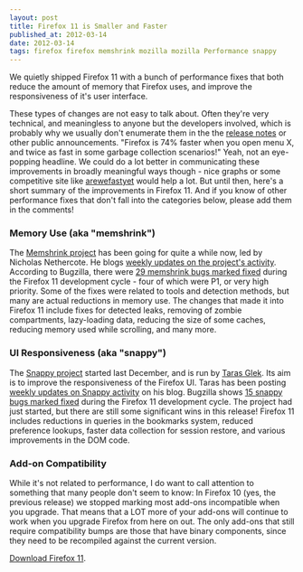 ```yaml
---
layout: post
title: Firefox 11 is Smaller and Faster
published_at: 2012-03-14
date: 2012-03-14
tags: firefox firefox memshrink mozilla mozilla Performance snappy
---
```


We quietly shipped Firefox 11 with a bunch of performance fixes that both reduce the amount of memory that Firefox uses, and improve the responsiveness of it's user interface.

These types of changes are not easy to talk about. Often they're very technical, and meaningless to anyone but the developers involved, which is probably why we usually don't enumerate them in the the [release notes](http://www.mozilla.org/en-US/firefox/11.0/releasenotes/) or other public announcements. "Firefox is 74% faster when you open menu X, and twice as fast in some garbage collection scenarios!" Yeah, not an eye-popping headline. We could do a lot better in communicating these improvements in broadly meaningful ways though - nice graphs or some competitive site like [arewefastyet](http://arewefastyet.com/) would help a lot. But until then, here's a short summary of the improvements in Firefox 11. And if you know of other performance fixes that don't fall into the categories below, please add them in the comments!

### Memory Use (aka "memshrink")

The [Memshrink project](https://wiki.mozilla.org/Performance/MemShrink) has been going for quite a while now, led by Nicholas Nethercote. He blogs [weekly updates on the project's activity](http://blog.mozilla.com/nnethercote/category/memshrink/). According to Bugzilla, there were [29 memshrink bugs marked fixed](http://j.mp/A9pVz4) during the Firefox 11 development cycle - four of which were P1, or very high priority. Some of the fixes were related to tools and detection methods, but many are actual reductions in memory use. The changes that made it into Firefox 11 include fixes for detected leaks, removing of zombie compartments, lazy-loading data, reducing the size of some caches, reducing memory used while scrolling, and many more.

### UI Responsiveness (aka "snappy")

The [Snappy project](https://wiki.mozilla.org/Performance/Snappy) started last December, and is run by [Taras Glek](https://twitter.com/#!/tarasglek). Its aim is to improve the responsiveness of the Firefox UI. Taras has been posting [weekly updates on Snappy activity](http://blog.mozilla.com/tglek/category/snappy/) on his blog. Bugzilla shows [15 snappy bugs marked fixed](http://j.mp/ypxFzj) during the Firefox 11 development cycle. The project had just started, but there are still some significant wins in this release! Firefox 11 includes reductions in queries in the bookmarks system, reduced preference lookups, faster data collection for session restore, and various improvements in the DOM code.

### Add-on Compatibility

While it's not related to performance, I do want to call attention to something that many people don't seem to know: In Firefox 10 (yes, the previous release) we stopped marking most add-ons incompatible when you upgrade. That means that a LOT more of your add-ons will continue to work when you upgrade Firefox from here on out. The only add-ons that still require compatibility bumps are those that have binary components, since they need to be recompiled against the current version.

[Download Firefox 11](http://www.mozilla.org/en-US/firefox/new/).